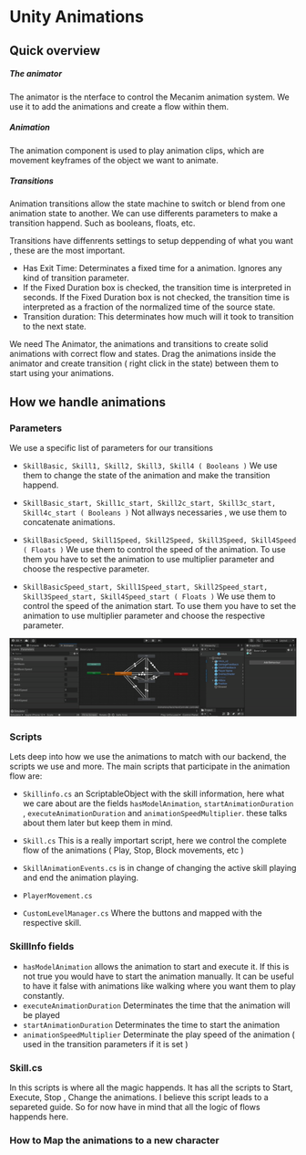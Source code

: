 # Unity Animations

## Quick overview

##### The animator

The animator is the nterface to control the Mecanim animation system. We use it to add the animations and create a flow within them.

##### Animation

The animation component is used to play animation clips, which are movement keyframes of the object we want to animate.

##### Transitions

Animation transitions allow the state machine to switch or blend from one animation state to another. We can use differents parameters to make a transition happend. Such as booleans, floats, etc.

Transitions have diffenrents settings to setup deppending of what you want , these are the most important.

- Has Exit Time: Determinates a fixed time for a animation. Ignores any kind of transition parameter.
- If the Fixed Duration box is checked, the transition time is interpreted in seconds. If the Fixed Duration box is not checked, the transition time is interpreted as a fraction of the normalized time of the source state.
- Transition duration: This determinates how much will it took to transition to the next state.

We need The Animator, the animations and transitions to create solid animations with correct flow and states. Drag the animations inside the animator and create transition ( right click in the state) between them to start using your animations.

## How we handle animations

### Parameters

We use a specific list of parameters for our transitions

- `SkillBasic, Skill1, Skill2, Skill3, Skill4 ( Booleans )` We use them to change the state of the animation and make the transition happend.

- `SkillBasic_start, Skill1c_start, Skill2c_start, Skill3c_start, Skill4c_start ( Booleans )` Not allways necessaries , we use them to concatenate animations.

- `SkillBasicSpeed, Skill1Speed, Skill2Speed, Skill3Speed, Skill4Speed ( Floats )` We use them to control the speed of the animation. To use them you have to set the animation to use multiplier parameter and choose the respective parameter.

- `SkillBasicSpeed_start, Skill1Speed_start, Skill2Speed_start, Skill3Speed_start, Skill4Speed_start ( Floats )` We use them to control the speed of the animation start. To use them you have to set the animation to use multiplier parameter and choose the respective parameter.

![](./videos/parameterCustom.gif)

### Scripts

Lets deep into how we use the animations to match with our backend, the scripts we use and more. The main scripts that participate in the animation flow are:

- `Skillinfo.cs` an ScriptableObject with the skill information, here what we care about are the fields `hasModelAnimation`, `startAnimationDuration` , `executeAnimationDuration` and `animationSpeedMultiplier`. these talks about them later but keep them in mind.

- `Skill.cs` This is a really importart script, here we control the complete flow of the animations ( Play, Stop, Block movements, etc )

- `SkillAnimationEvents.cs` is in change of changing the active skill playing and end the animation playing.
- `PlayerMovement.cs`
- `CustomLevelManager.cs` Where the buttons and mapped with the respective skill.

### SkillInfo fields

- `hasModelAnimation` allows the animation to start and execute it. If this is not true you would have to start the animation manually. It can be useful to have it false with animations like walking where you want them to play constantly.
- `executeAnimationDuration` Determinates the time that the animation will be played
- `startAnimationDuration` Determinates the time to start the animation
- `animationSpeedMultiplier` Determinate the play speed of the animation ( used in the transition parameters if it is set )

### Skill.cs

In this scripts is where all the magic happends. It has all the scripts to Start, Execute, Stop , Change the animations. I believe this script leads to a separeted guide. So for now have in mind that all the logic of flows happends here.

### How to Map the animations to a new character
